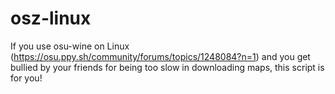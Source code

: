# osz-linux
If you use osu-wine on Linux (https://osu.ppy.sh/community/forums/topics/1248084?n=1) and you get bullied by your friends for being too slow in downloading maps, this script is for you!
